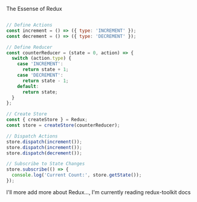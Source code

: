 The Essense of Redux 


```javascript

// Define Actions
const increment = () => ({ type: 'INCREMENT' });
const decrement = () => ({ type: 'DECREMENT' });

// Define Reducer
const counterReducer = (state = 0, action) => {
  switch (action.type) {
    case 'INCREMENT':
      return state + 1;
    case 'DECREMENT':
      return state - 1;
    default:
      return state;
  }
};

// Create Store
const { createStore } = Redux;
const store = createStore(counterReducer);

// Dispatch Actions
store.dispatch(increment());
store.dispatch(increment());
store.dispatch(decrement());

// Subscribe to State Changes
store.subscribe(() => {
  console.log('Current Count:', store.getState());
});

```

I'll more add more about Redux..., I'm currently reading redux-toolkit docs
